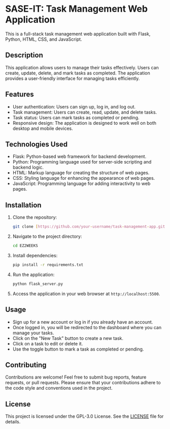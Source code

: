# SASE-IT: Task Management Web Application

This is a full-stack task management web application built with Flask, Python, HTML, CSS, and JavaScript.

## Description

This application allows users to manage their tasks effectively. Users can create, update, delete, and mark tasks as completed. The application provides a user-friendly interface for managing tasks efficiently.

## Features

- User authentication: Users can sign up, log in, and log out.
- Task management: Users can create, read, update, and delete tasks.
- Task status: Users can mark tasks as completed or pending.
- Responsive design: The application is designed to work well on both desktop and mobile devices.

## Technologies Used

- Flask: Python-based web framework for backend development.
- Python: Programming language used for server-side scripting and backend logic.
- HTML: Markup language for creating the structure of web pages.
- CSS: Styling language for enhancing the appearance of web pages.
- JavaScript: Programming language for adding interactivity to web pages.

## Installation

1. Clone the repository:

   ```bash
   git clone [https://github.com/your-username/task-management-app.git](https://github.com/Mal-wared/EZ2WEEKS.git)
   ```

2. Navigate to the project directory:

   ```bash
   cd EZ2WEEKS
   ```

3. Install dependencies:

   ```bash
   pip install -r requirements.txt
   ```

4. Run the application:

   ```bash
   python flask_server.py
   ```

5. Access the application in your web browser at `http://localhost:5500`.

## Usage

- Sign up for a new account or log in if you already have an account.
- Once logged in, you will be redirected to the dashboard where you can manage your tasks.
- Click on the "New Task" button to create a new task.
- Click on a task to edit or delete it.
- Use the toggle button to mark a task as completed or pending.

## Contributing

Contributions are welcome! Feel free to submit bug reports, feature requests, or pull requests. Please ensure that your contributions adhere to the code style and conventions used in the project.

## License

This project is licensed under the GPL-3.0 License. See the [LICENSE](LICENSE) file for details.

